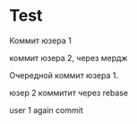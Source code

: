 # Test

Коммит юзера 1

коммит юзера 2, через мердж

Очередной коммит юзера 1.

юзер 2 коммитит через rebase

user 1 again commit
